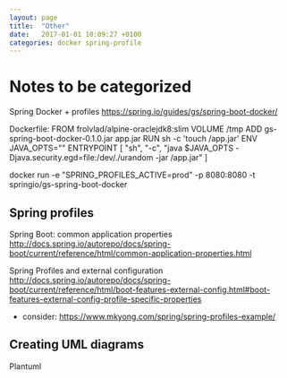 ```yaml
---
layout: page
title:  "Other"
date:   2017-01-01 10:09:27 +0100
categories: docker spring-profile
---
```


# Notes to be categorized

Spring Docker + profiles
https://spring.io/guides/gs/spring-boot-docker/

Dockerfile:
FROM frolvlad/alpine-oraclejdk8:slim
VOLUME /tmp
ADD gs-spring-boot-docker-0.1.0.jar app.jar
RUN sh -c 'touch /app.jar'
ENV JAVA_OPTS=""
ENTRYPOINT [ "sh", "-c", "java $JAVA_OPTS -Djava.security.egd=file:/dev/./urandom -jar /app.jar" ]

docker run -e "SPRING_PROFILES_ACTIVE=prod" -p 8080:8080 -t springio/gs-spring-boot-docker

## Spring profiles

Spring Boot: common application properties
http://docs.spring.io/autorepo/docs/spring-boot/current/reference/html/common-application-properties.html

Spring Profiles and external configuration
http://docs.spring.io/autorepo/docs/spring-boot/current/reference/html/boot-features-external-config.html#boot-features-external-config-profile-specific-properties
+ consider:
https://www.mkyong.com/spring/spring-profiles-example/


## Creating UML diagrams
[Plantuml]: http://plantuml.com/sequence-diagram
Plantuml

